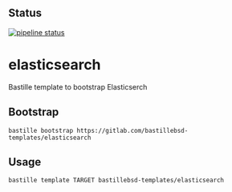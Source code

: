## Status
[![pipeline status](https://gitlab.com/bastillebsd-templates/elasticsearch/badges/master/pipeline.svg)](https://gitlab.com/bastillebsd-templates/elasticsearch/commits/master)

# elasticsearch
Bastille template to bootstrap Elasticserch

## Bootstrap
```shell
bastille bootstrap https://gitlab.com/bastillebsd-templates/elasticsearch
```

## Usage
```shell
bastille template TARGET bastillebsd-templates/elasticsearch
```

